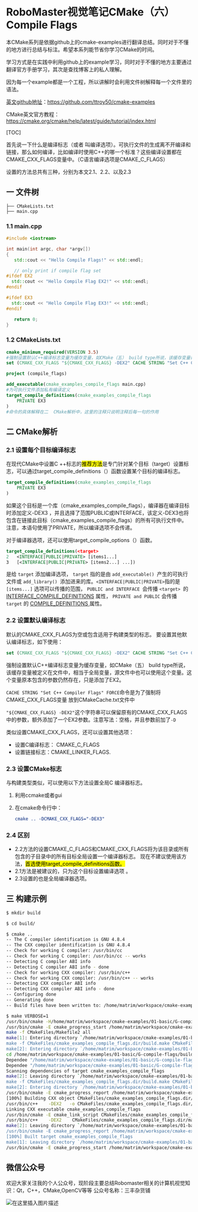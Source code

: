 # RoboMaster视觉笔记CMake（六） Compile Flags



本CMake系列是依据github上的cmake-examples进行翻译总结。同时对于不懂的地方进行总结与标注。希望本系列能节省你学习CMake的时间。

学习方式是在实践中利用github上的example学习，同时对于不懂的地方主要通过翻译官方手册学习，其次是查找博客上的私人理解。

因为每一个example都是一个工程，所以讲解时会利用文件树解释每一个文件里的语法。

[英文github地址](https://github.com/ttroy50/cmake-examples)：https://github.com/ttroy50/cmake-examples

CMake英文官方教程： https://cmake.org/cmake/help/latest/guide/tutorial/index.html 

[TOC]

首先说一下什么是编译标志（或者 叫编译选项）。可执行文件的生成离不开编译和链接，那么如何编译，比如编译时使用C++的哪一个标准？这些编译设置都在CMAKE_CXX_FLAGS变量中。（C语言编译选项是CMAKE_C_FLAGS）

设置的方法总共有三种，分别为本文2.1、2.2、以及2.3

## 一  文件树

```tree
├── CMakeLists.txt
├── main.cpp
```

### 1.1  main.cpp

```c++
#include <iostream>

int main(int argc, char *argv[])
{
   std::cout << "Hello Compile Flags!" << std::endl;

   // only print if compile flag set
#ifdef EX2
  std::cout << "Hello Compile Flag EX2!" << std::endl;
#endif

#ifdef EX3
  std::cout << "Hello Compile Flag EX3!" << std::endl;
#endif

   return 0;
}

```

### 1.2  CMakeLists.txt

```cmake
cmake_minimum_required(VERSION 3.5)
#强制设置默认C++编译标志变量为缓存变量，如CMake（五） build type所说，该缓存变量被定义在文件中，相当于全局变量，源文件中也可以使用这个变量
set (CMAKE_CXX_FLAGS "${CMAKE_CXX_FLAGS} -DEX2" CACHE STRING "Set C++ Compiler Flags" FORCE)

project (compile_flags)

add_executable(cmake_examples_compile_flags main.cpp)
#为可执行文件添加私有编译定义
target_compile_definitions(cmake_examples_compile_flags 
    PRIVATE EX3
)
#命令的具体解释在二  CMake解析中，这里的注释只说明注释后每一句的作用
```

## 二  CMake解析

### 2.1  设置每个目标编译标志

在现代CMake中设置C ++标志的<mark>推荐方法</mark>是专门针对某个目标（target）设置标志，可以通过target_compile_definitions（）函数设置某个目标的编译标志。 

```cmake
target_compile_definitions(cmake_examples_compile_flags
    PRIVATE EX3
)
```

 如果这个目标是一个库（cmake_examples_compile_flags），编译器在编译目标时添加定义-DEX3 ，并且选择了范围PUBLIC或INTERFACE，该定义-DEX3也将包含在链接此目标（cmake_examples_compile_flags）的所有可执行文件中。  注意，本语句使用了PRIVATE，所以编译选项不会传递。

对于编译器选项，还可以使用target_compile_options（）函数。  

```cmake
target_compile_definitions(<target>
2   <INTERFACE|PUBLIC|PRIVATE> [items1...]
3   [<INTERFACE|PUBLIC|PRIVATE> [items2...] ...])
```

 是给 `target` 添加编译选项， `target` 指的是由 `add_executable() `产生的可执行文件或 `add_library() `添加进来的库。` <INTERFACE|PUBLIC|PRIVATE> `指的是` [items...]` 选项可以传播的范围， `PUBLIC and INTERFACE `会传播 `<target> `的 [INTERFACE_COMPILE_DEFINITIONS](https://cmake.org/cmake/help/v3.0/prop_tgt/INTERFACE_COMPILE_DEFINITIONS.html#prop_tgt:INTERFACE_COMPILE_DEFINITIONS) 属性， `PRIVATE and PUBLIC` 会传播 `target` 的 [COMPILE_DEFINITIONS ](https://cmake.org/cmake/help/v3.0/prop_tgt/COMPILE_DEFINITIONS.html#prop_tgt:COMPILE_DEFINITIONS) 属性。 

### 2.2 设置默认编译标志

默认的CMAKE_CXX_FLAGS为空或包含适用于构建类型的标志。  要设置其他默认编译标志，如下使用：

```cmake
set (CMAKE_CXX_FLAGS "${CMAKE_CXX_FLAGS} -DEX2" CACHE STRING "Set C++ Compiler Flags" FORCE)
```

强制设置默认C++编译标志变量为缓存变量，如CMake（五） build type所说，该缓存变量被定义在文件中，相当于全局变量，源文件中也可以使用这个变量。这个变量原本包含的参数仍然存在，只是添加了EX2。

 ` CACHE STRING "Set C++ Compiler Flags" FORCE `命令是为了强制将CMAKE_CXX_FLAGS变量 放到CMakeCache.txt文件中 

`"${CMAKE_CXX_FLAGS} -DEX2"`这个字符串可以保留原有的CMAKE_CXX_FLAGS中的参数，额外添加了一个EX2参数。注意写法：空格，并且参数前加了`-D`

类似设置CMAKE_CXX_FLAGS，还可以设置其他选项：

- 设置C编译标志： CMAKE_C_FLAGS
- 设置链接标志：CMAKE_LINKER_FLAGS.

 

###  2.3  设置CMake标志

 与构建类型类似，可以使用以下方法设置全局C 编译器标志。 

1.  利用ccmake或者gui

2. 在cmake命令行中：

	```cmake
	cmake .. -DCMAKE_CXX_FLAGS="-DEX3"
	```



###  2.4  区别

* 2.2方法的设置CMAKE_C_FLAGS和CMAKE_CXX_FLAGS将为该目录或所有包含的子目录中的所有目标全局设置一个编译器标志。 现在不建议使用该方法，<mark>首选使用target_compile_definitions函数。</mark> 
* 2.1方法是被建议的，只为这个目标设置编译选项 。
* 2.3设置的也是全局编译器选项。



## 三  构建示例

```bash
$ mkdir build

$ cd build/

$ cmake ..
-- The C compiler identification is GNU 4.8.4
-- The CXX compiler identification is GNU 4.8.4
-- Check for working C compiler: /usr/bin/cc
-- Check for working C compiler: /usr/bin/cc -- works
-- Detecting C compiler ABI info
-- Detecting C compiler ABI info - done
-- Check for working CXX compiler: /usr/bin/c++
-- Check for working CXX compiler: /usr/bin/c++ -- works
-- Detecting CXX compiler ABI info
-- Detecting CXX compiler ABI info - done
-- Configuring done
-- Generating done
-- Build files have been written to: /home/matrim/workspace/cmake-examples/01-basic/G-compile-flags/build

$ make VERBOSE=1
/usr/bin/cmake -H/home/matrim/workspace/cmake-examples/01-basic/G-compile-flags -B/home/matrim/workspace/cmake-examples/01-basic/G-compile-flags/build --check-build-system CMakeFiles/Makefile.cmake 0
/usr/bin/cmake -E cmake_progress_start /home/matrim/workspace/cmake-examples/01-basic/G-compile-flags/build/CMakeFiles /home/matrim/workspace/cmake-examples/01-basic/G-compile-flags/build/CMakeFiles/progress.marks
make -f CMakeFiles/Makefile2 all
make[1]: Entering directory `/home/matrim/workspace/cmake-examples/01-basic/G-compile-flags/build'
make -f CMakeFiles/cmake_examples_compile_flags.dir/build.make CMakeFiles/cmake_examples_compile_flags.dir/depend
make[2]: Entering directory `/home/matrim/workspace/cmake-examples/01-basic/G-compile-flags/build'
cd /home/matrim/workspace/cmake-examples/01-basic/G-compile-flags/build && /usr/bin/cmake -E cmake_depends "Unix Makefiles" /home/matrim/workspace/cmake-examples/01-basic/G-compile-flags /home/matrim/workspace/cmake-examples/01-basic/G-compile-flags /home/matrim/workspace/cmake-examples/01-basic/G-compile-flags/build /home/matrim/workspace/cmake-examples/01-basic/G-compile-flags/build /home/matrim/workspace/cmake-examples/01-basic/G-compile-flags/build/CMakeFiles/cmake_examples_compile_flags.dir/DependInfo.cmake --color=
Dependee "/home/matrim/workspace/cmake-examples/01-basic/G-compile-flags/build/CMakeFiles/cmake_examples_compile_flags.dir/DependInfo.cmake" is newer than depender "/home/matrim/workspace/cmake-examples/01-basic/G-compile-flags/build/CMakeFiles/cmake_examples_compile_flags.dir/depend.internal".
Dependee "/home/matrim/workspace/cmake-examples/01-basic/G-compile-flags/build/CMakeFiles/CMakeDirectoryInformation.cmake" is newer than depender "/home/matrim/workspace/cmake-examples/01-basic/G-compile-flags/build/CMakeFiles/cmake_examples_compile_flags.dir/depend.internal".
Scanning dependencies of target cmake_examples_compile_flags
make[2]: Leaving directory `/home/matrim/workspace/cmake-examples/01-basic/G-compile-flags/build'
make -f CMakeFiles/cmake_examples_compile_flags.dir/build.make CMakeFiles/cmake_examples_compile_flags.dir/build
make[2]: Entering directory `/home/matrim/workspace/cmake-examples/01-basic/G-compile-flags/build'
/usr/bin/cmake -E cmake_progress_report /home/matrim/workspace/cmake-examples/01-basic/G-compile-flags/build/CMakeFiles 1
[100%] Building CXX object CMakeFiles/cmake_examples_compile_flags.dir/main.cpp.o
/usr/bin/c++    -DEX2   -o CMakeFiles/cmake_examples_compile_flags.dir/main.cpp.o -c /home/matrim/workspace/cmake-examples/01-basic/G-compile-flags/main.cpp
Linking CXX executable cmake_examples_compile_flags
/usr/bin/cmake -E cmake_link_script CMakeFiles/cmake_examples_compile_flags.dir/link.txt --verbose=1
/usr/bin/c++    -DEX2    CMakeFiles/cmake_examples_compile_flags.dir/main.cpp.o  -o cmake_examples_compile_flags -rdynamic
make[2]: Leaving directory `/home/matrim/workspace/cmake-examples/01-basic/G-compile-flags/build'
/usr/bin/cmake -E cmake_progress_report /home/matrim/workspace/cmake-examples/01-basic/G-compile-flags/build/CMakeFiles  1
[100%] Built target cmake_examples_compile_flags
make[1]: Leaving directory `/home/matrim/workspace/cmake-examples/01-basic/G-compile-flags/build'
/usr/bin/cmake -E cmake_progress_start /home/matrim/workspace/cmake-examples/01-basic/G-compile-flags/build/CMakeFiles 0
```



## 微信公众号

欢迎大家关注我的个人公众号，现阶段主要总结Robomaster相关的计算机视觉知识：Qt，C++，CMake,OpenCV等等
公众号名称：三丰杂货铺



![在这里插入图片描述](https://img-blog.csdnimg.cn/20200529103009878.gif#pic_center)

